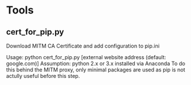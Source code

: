 # Tools

## cert_for_pip.py
Download MITM CA Certificate and add configuration to pip.ini 

Usage: python cert_for_pip.py [external website address (default: google.com)]
Assumption: python 2.x or 3.x installed via Anaconda
To do this behind the MITM proxy, only minimal packages are used as pip is not actully useful before this step.
